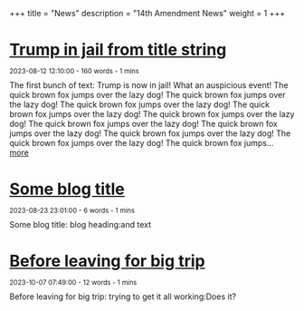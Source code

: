 +++
title = "News"
description = "14th Amendment News"
weight = 1
+++

<style>
h2 {
    margin-top: -10px; /* Adjust as necessary */
}
</style>

<style>
p {
    margin-top: -5px; /* Adjust as necessary */
}
</style>


<!--$$begin posts$$-->

<style>
,<h1>trump-in-jail-from-title-string</h1> + p {
    margin-top: -20px; /* Adjust as necessary */
}
</style>

# <a href="/posts/2023-08-12t12-10">Trump in jail from title string</a>
<small>2023-08-12 12:10:00 - 160 words - 1 mins</small>

The first bunch of text: Trump is now in jail! What an auspicious event! The quick brown fox jumps over the lazy dog! The quick brown fox jumps over the lazy dog! The quick brown fox jumps over the lazy dog! The quick brown fox jumps over the lazy dog! The quick brown fox jumps over the lazy dog! The quick brown fox jumps over the lazy dog! The quick brown fox jumps over the lazy dog! The quick brown fox jumps over the lazy dog! The quick brown fox jumps over the lazy dog! The quick brown fox jumps... <a href="/posts/2023-08-12t12-10">more</a><br>

<style>
,<h1>some-blog-title</h1> + p {
    margin-top: -20px; /* Adjust as necessary */
}
</style>

# <a href="/posts/2023-08-23t23-01">Some blog title</a>
<small>2023-08-23 23:01:00 - 6 words - 1 mins</small>

Some blog title:
blog heading:and text<br>

<style>
,<h1>before-leaving-for-big-trip</h1> + p {
    margin-top: -20px; /* Adjust as necessary */
}
</style>

# <a href="/posts/2023-10-07t07-49">Before leaving for big trip</a>
<small>2023-10-07 07:49:00 - 12 words - 1 mins</small>

Before leaving for big trip:
trying to get it all working:Does it?<br>

<!--$$end posts$$-->
